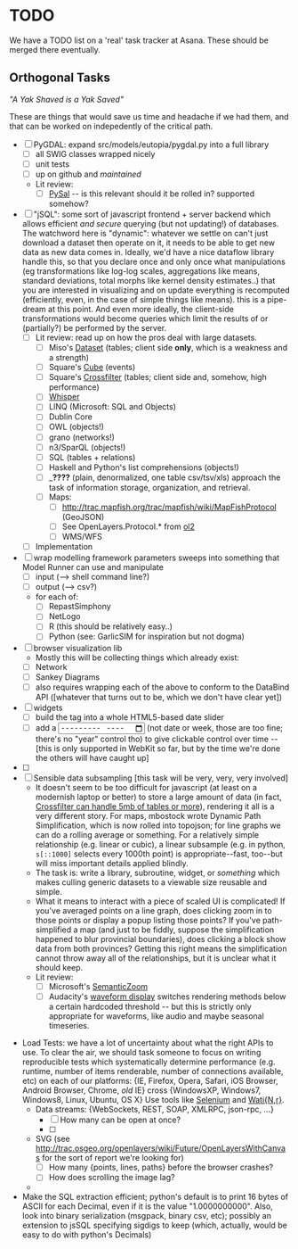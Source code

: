 TODO
====

We have a TODO list on a 'real' task tracker at Asana. These should be merged there eventually.


Orthogonal Tasks
-----------------

_"A Yak Shaved is a Yak Saved"_

These are things that would save us time and headache if we had them,
and that can be worked on indepedently of the critical path.

- [ ] PyGDAL: expand src/models/eutopia/pygdal.py into a full library
    - [ ] all SWIG classes wrapped nicely
    - [ ] unit tests
    - [ ] up on github and *maintained*
    - Lit review:
        - [ ] [PySal](http://pysal.readthedocs.org) -- is this relevant should it be rolled in? supported somehow?
- [ ] "jSQL": some sort of javascript frontend + server backend which allows efficient *and secure* querying (but not updating!) of databases.
      The watchword here is "dynamic": whatever we settle on can't just download a dataset then operate on it, it needs to be able to get new data as new data comes in.
      Ideally, we'd have a nice dataflow library handle this, so that you declare once
       and only once what manipulations (eg transformations like log-log scales, aggregations like means, standard deviations, total morphs like kernel density estimates..) that you are interested in visualizing and on update everything is recomputed (efficiently, even, in the case of simple things like means). this is a pipe-dream at this point.
      And even more ideally, the client-side transformations would become queries which
          limit the results of or (partially?) be performed by the server.
    - [ ] Lit review: read up on how the pros deal with large datasets.
        - [ ] Miso's [Dataset](http://misoproject.com/dataset/) (tables; client side **only**, which is a weakness and a strength)
        - [ ] Square's [Cube](http://square.github.io/cube/) (events)
        - [ ] Square's [Crossfilter](http://square.github.io/crossfilter/) (tables; client side and, somehow, high performance)
        - [ ] [Whisper](http://graphite.readthedocs.org/en/latest/whisper.html)
        - [ ] LINQ (Microsoft: SQL and Objects)
        - [ ] Dublin Core
        - [ ] OWL (objects!)
        - [ ] grano (networks!)
        - [ ] n3/SparQL (objects!)
        - [ ] SQL (tables + relations)
        - [ ] Haskell and Python's list comprehensions (objects!)
        - [ ]  _____????____ (plain, denormalized, one table csv/tsv/xls) approach the task of information storage, organization, and retrieval.
        - [ ] Maps:
            - [ ] http://trac.mapfish.org/trac/mapfish/wiki/MapFishProtocol (GeoJSON) 
            - [ ] See OpenLayers.Protocol.* from [ol2](https://openlayers.org)
            - [ ] WMS/WFS
    - [ ] Implementation
- [ ] wrap modelling framework parameters sweeps into something that Model Runner can use and manipulate
    - [ ] input  (--> shell command line?)
    - [ ] output (--> csv?)
    - for each of:
        - [ ] RepastSimphony
        - [ ] NetLogo
        - [ ] R (this should be relatively easy..)
        - [ ] Python (see: GarlicSIM for inspiration but not dogma)
- [ ] browser visualization lib
    - Mostly this will be collecting things which already exist:
    - [ ] Network
    - [ ] Sankey Diagrams
    - [ ] also requires wrapping each of the above to conform to the DataBind API ([whatever that turns out to be, which we don't have clear yet]) 
- [ ] widgets
    - [ ] build the <slider> tag into a whole HTML5-based date slider
    - [ ] add a <input type="month"> (not date or week, those are too fine; there's no "year" control tho) to give clickable control over time -- [this is only supported in WebKit so far, but by the time we're done the others will have caught up]
- [ ] 
- [ ] Sensible data subsampling [this task will be very, very, very involved]
    - It doesn't seem to be too difficult for javascript (at least on a modernish laptop or better) to store a large amount of data
      (in fact, [Crossfilter can handle 5mb of tables or more](http://square.github.io/crossfilter/)),
       rendering it all is a very different story.
       For maps, mbostock wrote Dynamic Path Simplification, which is now rolled into topojson;
       for line graphs we can do a rolling average or something.
       For a relatively simple relationship (e.g. linear or cubic), a linear subsample (e.g. in python, `s[::1000]` selects every 1000th point) is appropriate--fast, too--but will miss important details applied blindly.
   - The task is: write a library, subroutine, widget, or _something_ which makes culling
     generic datasets to a viewable size reusable and simple.
   - What it means to interact with a piece of scaled UI is complicated!
     If you've averaged points on a line graph, does clicking zoom in to those points or display a popup listing those points?
     If you've path-simplified a map (and just to be fiddly, suppose the simplification happened to blur provincial boundaries),
       does clicking a block show data from both provinces?
       Getting this right means the simplification cannot throw away all of the relationships, but it is unclear what it should keep.
   - Lit review:
       - [ ] Microsoft's [SemanticZoom](http://msdn.microsoft.com/library/windows/apps/hh702601)
       - [ ] Audacity's [waveform display](https://svn.FIXME) switches rendering methods below a certain hardcoded threshold -- but this is strictly only appropriate for waveforms, like audio and maybe seasonal timeseries.

- Load Tests: we have a lot of uncertainty about what the right APIs to use.
  To clear the air, we should task someone to focus on writing reproducible tests which
   systematically determine performance (e.g. runtime, number of items renderable, number of connections available, etc)
   on each of our platforms:
       {IE, Firefox, Opera, Safari, iOS Browser, Android Browser, Chrome, *old* IE} cross 
       {WindowsXP, Windows7, Windows8, Linux, Ubuntu, OS X} 
      Use tools like [Selenium](http://docs.seleniumhq.org/) and [Wati{N,r}](http://watin.org/).
    - Data streams:
       {WebSockets, REST, SOAP, XMLRPC, json-rpc, ...}
        - [ ] How many can be open at once?
        - [ ] 
    - SVG (see http://trac.osgeo.org/openlayers/wiki/Future/OpenLayersWithCanvas for the sort of report we're looking for)
        - [ ] How many {points, lines, paths} before the browser crashes?
        - [ ] How does scrolling the image lag?
    - 
- Make the SQL extraction efficient; python's default is to print 16 bytes of ASCII for each Decimal, even if it is the value "1.0000000000". Also, look into binary serialization (msgpack, binary csv, etc); possibly an extension to jsSQL specifying sigdigs to keep (which, actually, would be easy to do with python's Decimals)
